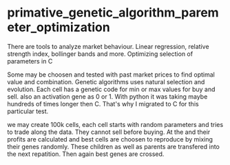 # primative_genetic_algorithm_paremeter_optimization
There are tools to analyze market behaviour. Linear regression, relative strength index, bollinger bands and more.  Optimizing selection of parameters in C

Some may be choosen and tested with past market prices to find optimal value and combination. Genetic algorithms uses natural selection and evolution. Each cell has a genetic code for min or max values for buy and sell. also an activation gene as 0 or 1. With python it was taking maybe hundreds of times longer then C. That's why I migrated to C for this particular test.

we may create 100k cells, each cell starts with random parameters and tries to trade along the data. They cannot sell before buying. At the and their profits are calculated and best cells are choosen to reproduce by mixing their genes randomly. These children as well as parents are transfered into the next repatition. Then again best genes are crossed.
